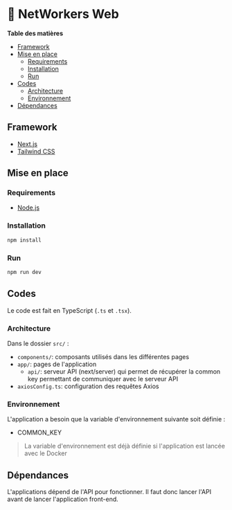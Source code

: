 # :lipstick: NetWorkers Web

**Table des matières**  

- [Framework](#framework)
- [Mise en place](#mise-en-place)
  - [Requirements](#requirements)
  - [Installation](#installation)
  - [Run](#run)
- [Codes](#codes)
  - [Architecture](#architecture)
  - [Environnement](#environnement)
- [Dépendances](#dépendances)

## Framework

- [Next.js](https://nextjs.org/)  
- [Tailwind CSS](https://tailwindcss.com/)  

## Mise en place

### Requirements

- [Node.js](https://nodejs.org/)

### Installation

```bash
npm install
```

### Run

```bash
npm run dev
```

## Codes

Le code est fait en TypeScript (`.ts` et `.tsx`).  

### Architecture

Dans le dossier `src/` :

- `components/`: composants utilisés dans les différentes pages  
- `app/`: pages de l'application  
  - `api/`: serveur API (next/server) qui permet de récupérer la common key permettant de communiquer avec le serveur API  
- `axiosConfig.ts`: configuration des requêtes Axios

### Environnement

L'application a besoin que la variable d'environnement suivante soit définie :

- COMMON_KEY  

> La variable d'environnement est déjà définie si l'application est lancée avec le Docker  

## Dépendances

L'applications dépend de l'API pour fonctionner. Il faut donc lancer l'API avant de lancer l'application front-end.  
